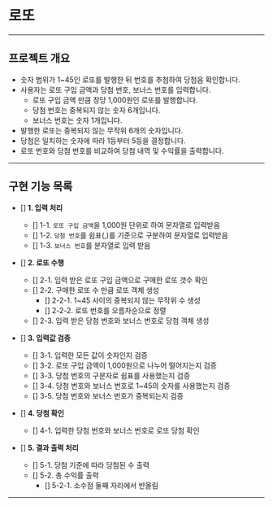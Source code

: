 # 로또

---

## 프로젝트 개요

- 숫자 범위가 1~45인 로또를 발행한 뒤 번호를 추첨하여 당첨음 확인합니다.
- 사용자는 로또 구입 금액과 당첨 번호, 보너스 번호를 입력합니다.
    - 로또 구입 금액 만큼 장당 1,000원인 로또를 발행합니다.
    - 당첨 번호는 중복되지 않는 숫자 6개입니다.
    - 보너스 번호는 숫자 1개입니다.
- 발행한 로또는 중복되지 않는 무작위 6개의 숫자입니다.
- 당첨은 일치하는 숫자에 따라 1등부터 5등을 결정합니다.
- 로또 번호와 당첨 번호를 비교하여 당첨 내역 및 수익률을 출력합니다.

---

## 구현 기능 목록

- [] **1. 입력 처리**
    - [] 1-1. `로또 구입 금액`을 1,000원 단위로 하여 문자열로 입력받음
    - [] 1-2. `당첨 번호`를 쉼표(,)를 기준으로 구분하여 문자열로 입력받음
    - [] 1-3. `보너스 번호`를 분자열로 입력 받음

- [] **2. 로또 수행**
    - [] 2-1. 입력 받은 로또 구입 금액으로 구매한 로또 갯수 확인
    - [] 2-2. 구매한 로또 수 만큼 로또 객체 생성
        - [] 2-2-1. 1~45 사이의 중복되지 않는 무작위 수 생성
        - [] 2-2-2. 로또 번호를 오름차순으로 정렬
    - [] 2-3. 입력 받은 당첨 번호와 보너스 번호로 당첨 객체 생성

- [] **3. 입력값 검증**
    - [] 3-1. 입력한 모든 값이 숫자인지 검증
    - [] 3-2. 로또 구입 금액이 1,000원으로 나누어 떨어지는지 검증
    - [] 3-3. 당첨 번호의 구분자로 쉼표를 사용했는지 검증
    - [] 3-4. 당첨 번호와 보너스 번호로 1~45의 숫자를 사용했는지 검증
    - [] 3-5. 당첨 번호와 보너스 번호가 중복되는지 검증

- [] **4. 당첨 확인**
    - [] 4-1. 입력한 당첨 번호와 보너스 번호로 로또 당첨 확인

- [] **5. 결과 출력 처리**
    - [] 5-1. 당첨 기준에 따라 당첨된 수 출력
    - [] 5-2. 총 수익률 출력
        - [] 5-2-1. 소수점 둘째 자리에서 반올림

---
